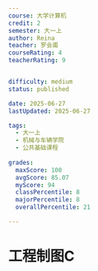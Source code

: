 ```yaml
---
course: 大学计算机
credit: 2
semester: 大一上
author: Reina
teacher: 罗会甫
courseRating: 4
teacherRating: 9


difficulty: medium
status: published

date: 2025-06-27
lastUpdated: 2025-06-27

tags: 
  - 大一上
  - 机械与车辆学院
  - 公共基础课程
  
grades:
  maxScore: 100
  avgScore: 85.07
  myScore: 94
  classPercentile: 8
  majorPercentile: 8
  overallPercentile: 21

---
```



# 工程制图C
